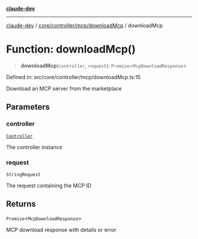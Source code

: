 [**claude-dev**](../../../../../README.md)

***

[claude-dev](../../../../../README.md) / [core/controller/mcp/downloadMcp](../README.md) / downloadMcp

# Function: downloadMcp()

> **downloadMcp**(`controller`, `request`): `Promise`\<`McpDownloadResponse`\>

Defined in: src/core/controller/mcp/downloadMcp.ts:15

Download an MCP server from the marketplace

## Parameters

### controller

[`Controller`](../../../classes/Controller.md)

The controller instance

### request

`StringRequest`

The request containing the MCP ID

## Returns

`Promise`\<`McpDownloadResponse`\>

MCP download response with details or error
